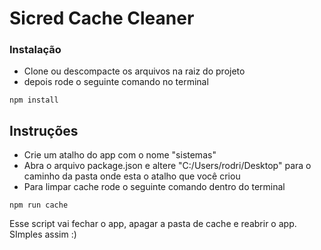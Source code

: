 # Sicred Cache Cleaner

### Instalação

* Clone ou descompacte os arquivos na raiz do projeto 
* depois rode o seguinte comando no terminal

```
npm install
```

## Instruções

* Crie um atalho do app com o nome "sistemas"
* Abra o arquivo package.json e altere "C:/Users/rodri/Desktop" para o caminho da pasta onde esta o atalho que você criou
* Para limpar cache rode o seguinte comando dentro do terminal

```
npm run cache
```

Esse script vai fechar o app, apagar a pasta de cache e reabrir o app. SImples assim :)